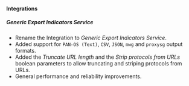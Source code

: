 #### Integrations
##### Generic Export Indicators Service
- Rename the Integration to *Generic Export Indicators Service*. 
- Added support for `PAN-OS (Text)`, `CSV`, `JSON`, `mwg` and `proxysg` output formats.
- Added the *Truncate URL length* and the *Strip protocols from URLs* boolean parameters to allow truncating and striping protocols from URLs.
- General performance and reliability improvements.
